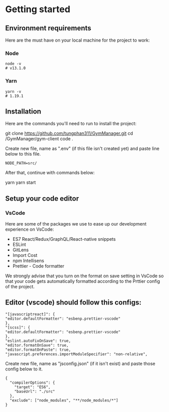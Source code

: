 # Getting started

## Environment requirements

Here are the must have on your local machine for the project to work:

### Node

```shell
node -v
# v13.1.0
```

### Yarn

```shell
yarn -v
# 1.19.1
```

## Installation

Here are the commands you'll need to run to install the project:

git clone https://github.com/tungphan311/GymManager.git
cd /GymManager/gym-client
code .

Create new file, name as ".env" (if this file isn't created yet) and paste line below to this file.

```shell
NODE_PATH=src/
```

After that, continue with commands below:

yarn
yarn start

## Setup your code editor

### VsCode

Here are some of the packages we use to ease up our development experience on VsCode:

- ES7 React/Redux/GraphQL/React-native snippets
- ESLint
- GitLens
- Import Cost
- npm Intellisens
- Prettier - Code formatter

We strongly advise that you turn on the format on save setting in VsCode so that your code gets automatically formatted according to the Prttier config of the project.

## Editor (vscode) should follow this configs:

```shell
"[javascriptreact]": {
"editor.defaultFormatter": "esbenp.prettier-vscode"
},
"[scss]": {
"editor.defaultFormatter": "esbenp.prettier-vscode"
},
"eslint.autoFixOnSave": true,
"editor.formatOnSave": true,
"editor.formatOnPaste": true,
"javascript.preferences.importModuleSpecifier": "non-relative",
```

Create new file, name as "jsconfig.json" (if it isn't exist) and paste those config below to it.

```shell
{
  "compilerOptions": {
    "target": "ES6",
    "baseUrl": "./src"
  },
  "exclude": ["node_modules", "**/node_modules/*"]
}
```
